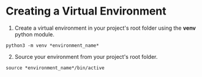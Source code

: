 # Creating a Virtual Environment

1. Create a virtual environment in your project's root folder using the **venv** python module. 
```
python3 -m venv *environment_name*
```

2. Source your environment from your project's root folder.
```
source *environment_name*/bin/active
```